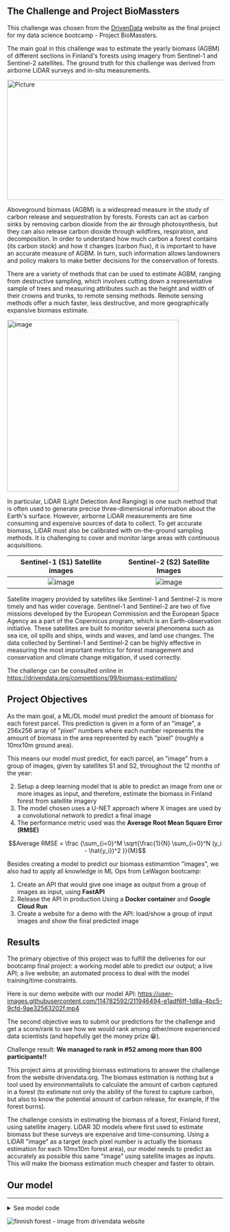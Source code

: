 ## The Challenge and Project BioMassters

This challenge was chosen from the [DrivenData](https://drivendata.co/) website as the final project for my data science bootcamp - Project BioMassters.


The main goal in this challenge was to estimate the yearly biomass (AGBM) of different sections in Finland's forests using imagery from Sentinel-1 and Sentinel-2 satellites. The ground truth for this challenge was derived from airborne LiDAR surveys and in-situ measurements. 

<img alt="Picture" width="800" height="280" src="https://user-images.githubusercontent.com/114782592/211893572-e2628a2d-7dce-439f-be68-057819913ccf.png">

Aboveground biomass (AGBM) is a widespread measure in the study of carbon release and sequestration by forests. Forests can act as carbon sinks by removing carbon dioxide from the air through photosynthesis, but they can also release carbon dioxide through wildfires, respiration, and decomposition. In order to understand how much carbon a forest contains (its carbon stock) and how it changes (carbon flux), it is important to have an accurate measure of AGBM. In turn, such information allows landowners and policy makers to make better decisions for the conservation of forests.

There are a variety of methods that can be used to estimate AGBM, ranging from destructive sampling, which involves cutting down a representative sample of trees and measuring attributes such as the height and width of their crowns and trunks, to remote sensing methods. Remote sensing methods offer a much faster, less destructive, and more geographically expansive biomass estimate. 

<img width="401" alt="image" src="https://user-images.githubusercontent.com/114782592/211896352-f6d6e02d-caf9-443d-8957-33ea3e37f48a.png">

In particular, LiDAR (Light Detection And Ranging) is one such method that is often used to generate precise three-dimensional information about the Earth's surface. However, airborne LiDAR measurements are time consuming and expensive sources of data to collect. To get accurate biomass, LiDAR must also be calibrated with on-the-ground sampling methods. It is challenging to cover and monitor large areas with continuous acquisitions.

| Sentinel-1 (S1) Satellite images | Sentinel-2 (S2) Satellite Images|
| :-: | :-: |
| ![image](https://user-images.githubusercontent.com/114782592/211898193-5dba2dfa-924d-4916-8454-195ceb87c258.png) | ![image](https://user-images.githubusercontent.com/114782592/211898269-5a9cdca9-d5a0-444c-8b03-851bd33cfcda.png) |


Satellite imagery provided by satellites like Sentinel-1 and Sentinel-2 is more timely and has wider coverage. Sentinel-1 and Sentinel-2 are two of five missions developed by the European Commission and the European Space Agency as a part of the Copernicus program, which is an Earth-observation initiative. These satellites are built to monitor several phenomena such as sea ice, oil spills and ships, winds and waves, and land use changes. The data collected by Sentinel-1 and Sentinel-2 can be highly effective in measuring the most important metrics for forest management and conservation and climate change mitigation, if used correctly.

The challenge can be consulted online in <a href='https://drivendata.org/competitions/99/biomass-estimation/'>https://drivendata.org/competitions/99/biomass-estimation/</a>

## Project Objectives

As the main goal, a ML/DL model must predict the amount of biomass for each forest parcel. This prediction is given in a form of an "image", a 256x256 array of "pixel" numbers where each number represents the amount of biomass in the area represented by each "pixel" (roughly a 10mx10m ground area).

This means our model must predict, for each parcel, an "image" from a group of images, given by satellites S1 and S2, throughout the 12 months of the year:
 
2. Setup a deep learning model that is able to predict an image from one or more images as input, and therefore, estimate the biomass in Finland forest from satellite imagery
3. The model chosen uses a U-NET approach where X images are used by a convolutional network to predict a final image
4. The performance metric used was the **Average Root Mean Square Error (RMSE)**

$$Average RMSE = \frac {\sum_{i=0}^M \sqrt{\frac{1}{N} \sum_{i=0}^N (y_i - \hat{y_i})^2 }}{M}$$

Besides creating a model to predict our biomass estimamtion "images", we also had to apply all knowledge in ML Ops from LeWagon bootcamp:

  1. Create an API that would give one image as output from a group of images as input, using **FastAPI**
  2. Release the API in production Using a **Docker container** and **Google Cloud Run**
  3. Create a website for a demo with the API: load/show a group of input images and show the final predicted image

## Results

The primary objective of this project was to fulfill the deliveries for our bootcamp final project: a working model able to predict our output; a live API; a live website; an automated process to deal with the model training/time constraints.

Here is our demo website with our model API:
https://user-images.githubusercontent.com/114782592/211946494-e1adf6ff-1d8a-4bc5-9cfd-9ae32563202f.mp4


The second objective was to submit our predictions for the challenge and get a score/rank to see how we would rank among other/more experienced data scientists (and hopefully get the money prize 😁). 

Challenge result: **We managed to rank in #52 among more than 800 participants!!** 

This project aims at providing biomass estimations to answer the challenge from the website drivendata.org. The biomass estimation is nothing but a tool used by environmentalists to calculate the amount of carbon captured in a forest (to estimate not only the ability of the forest to capture carbon, but also to know the potential amount of carbon release, for example, if the forest burns). 

The challenge consists in estimating the biomass of a forest, Finland forest, using satellite imagery. LiDAR 3D models where first used to estimate biomass but these surveys are expensive and time-consuming. Using a LiDAR "image" as a target (each pixel number is actually the biomass estimation for each 10mx10m forest area), our model needs to predict as accurately as possible this same "image" using satellite images as inputs. This will make the biomass estimation much cheaper and faster to obtain.

## Our model
*********************************

<details>
  <summary markdown='span'> See model code</summary>

```bash
def initialize_model(start_neurons = 32) -> Model:
    """
    Initialize the Neural Network for image processing
    """
    print("Initialize model..." )
    input1 = Input(shape=(256,256,4)) #add 4 channels for S1 images
    input2 = Input(shape=(256,256,11)) # add 11 channels for S2 images

    conv1 = Conv2D(start_neurons * 1, (4, 4), activation="relu", padding="same")(input1)
    conv1_1 = Conv2D(start_neurons * 1, (4, 4), activation="relu", padding="same")(input2)
    conv1 = concatenate([conv1, conv1_1])
    conv1 = Conv2D(start_neurons * 1, (4, 4), activation="relu", padding="same")(conv1)
    pool1 = MaxPooling2D((2, 2))(conv1)
    pool1 = Dropout(0.25)(pool1)

    conv2 = Conv2D(start_neurons * 2, (4, 4), activation="relu", padding="same")(pool1)
    conv2 = Conv2D(start_neurons * 2, (4, 4), activation="relu", padding="same")(conv2)
    pool2 = MaxPooling2D((2, 2))(conv2)
    pool2 = Dropout(0.5)(pool2)

    conv3 = Conv2D(start_neurons * 4, (3, 3), activation="relu", padding="same")(pool2)
    conv3 = Conv2D(start_neurons * 4, (3, 3), activation="relu", padding="same")(conv3)
    pool3 = MaxPooling2D((2, 2))(conv3)
    pool3 = Dropout(0.5)(pool3)

    conv4 = Conv2D(start_neurons * 8, (3, 3), activation="relu", padding="same")(pool3)
    conv4 = Conv2D(start_neurons * 8, (3, 3), activation="relu", padding="same")(conv4)
    pool4 = MaxPooling2D((2, 2))(conv4)
    pool4 = Dropout(0.5)(pool4)

    convm = Conv2D(start_neurons * 16, (3, 3), activation="relu", padding="same")(pool4)
    convm = Conv2D(start_neurons * 16, (3, 3), activation="relu", padding="same")(convm)

    deconv4 = Conv2DTranspose(start_neurons * 8, (3, 3), strides=(2, 2), padding="same")(convm)
    uconv4 = concatenate([deconv4, conv4])
    uconv4 = Dropout(0.5)(uconv4)
    uconv4 = Conv2D(start_neurons * 8, (3, 3), activation="relu", padding="same")(uconv4)
    uconv4 = Conv2D(start_neurons * 8, (3, 3), activation="relu", padding="same")(uconv4)

    deconv3 = Conv2DTranspose(start_neurons * 4, (3, 3), strides=(2, 2), padding="same")(uconv4)
    uconv3 = concatenate([deconv3, conv3])
    uconv3 = Dropout(0.5)(uconv3)
    uconv3 = Conv2D(start_neurons * 4, (3, 3), activation="relu", padding="same")(uconv3)
    uconv3 = Conv2D(start_neurons * 4, (3, 3), activation="relu", padding="same")(uconv3)

    deconv2 = Conv2DTranspose(start_neurons * 2, (3, 3), strides=(2, 2), padding="same")(uconv3)
    uconv2 = concatenate([deconv2, conv2])
    uconv2 = Dropout(0.5)(uconv2)
    uconv2 = Conv2D(start_neurons * 2, (3, 3), activation="relu", padding="same")(uconv2)
    uconv2 = Conv2D(start_neurons * 2, (3, 3), activation="relu", padding="same")(uconv2)

    deconv1 = Conv2DTranspose(start_neurons * 1, (3, 3), strides=(2, 2), padding="same")(uconv2)
    uconv1 = concatenate([deconv1, conv1])
    uconv1 = Dropout(0.5)(uconv1)
    uconv1 = Conv2D(start_neurons * 1, (3, 3), activation="relu", padding="same")(uconv1)
    uconv1 = Conv2D(start_neurons * 1, (3, 3), activation="relu", padding="same")(uconv1)

    output_layer = Conv2D(1, (1,1), padding="same", activation="linear")(uconv1)

    model = Model(inputs=[input1, input2], outputs = [output_layer])
```
</details>


![finnish forest - image from drivendata website](https://drivendata-public-assets.s3.amazonaws.com/biomass-finnish-forests.jpg)


